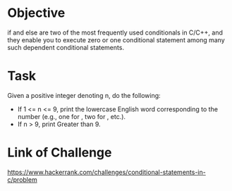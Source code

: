 # Objective

if and else are two of the most frequently used conditionals in C/C++, and they enable you to execute zero or one conditional statement among many such dependent conditional statements.

# Task

Given a positive integer denoting n, do the following:

- If 1 <= n <= 9, print the lowercase English word corresponding to the number (e.g., one for , two for , etc.).
- If n > 9, print Greater than 9.

# Link of Challenge

https://www.hackerrank.com/challenges/conditional-statements-in-c/problem